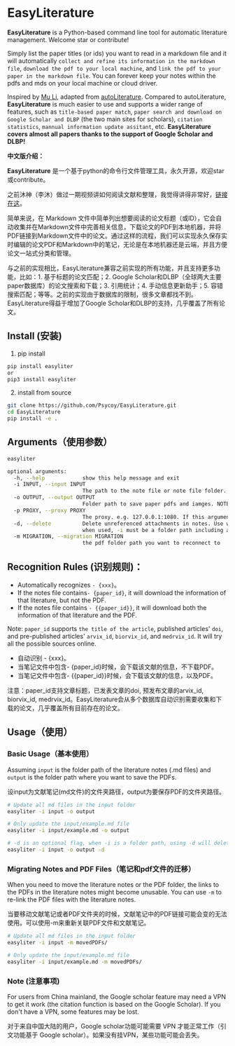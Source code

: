 # EasyLiterature
**EasyLiterature** is a Python-based command line tool for automatic literature management. Welcome star or contribute!

Simply list the paper titles (or ids) you want to read in a markdown file and it will automatically `collect and refine its information in the markdown file`, `download the pdf to your local machine`, and `link the pdf to your paper in the markdown file`. You can forever keep your notes within the pdfs and mds on your local machine or cloud driver.

Inspired by [Mu Li](https://www.bilibili.com/video/BV1nA41157y4), adapted from [autoLiterature](https://github.com/wilmerwang/autoLiterature). 
Compared to autoLiterature, **EasyLiterature** is much easier to use and supports a wider range of features, such as `title-based paper match`, `paper search and download on Google Scholar and DLBP` (the two main sites for scholars), `citation statistics`, `mannual information update assitant`, etc. **EasyLiterature covers almost all papers thanks to the support of Google Scholar and DLBP!**

**中文版介绍：**

**EasyLiterature** 是一个基于python的命令行文件管理工具，永久开源，欢迎star或contribute。

之前沐神（李沐）做过一期视频讲如何阅读文献和整理，我觉得讲得非常好，[链接在这](https://www.bilibili.com/video/BV1nA41157y4)。

简单来说，在 Markdown 文件中简单列出想要阅读的论文标题（或ID），它会自动收集并在Markdown文件中完善相关信息，下载论文的PDF到本地机器，并将PDF链接到Markdown文件中的论文。通过这样的流程，我们可以实现永久保存实时编辑的论文PDF和Markdown中的笔记，无论是在本地机器还是云端，并且方便论文一站式分类和管理。

与之前的实现相比，EasyLiterature兼容之前实现的所有功能，并且支持更多功能，比如：1. 基于标题的论文匹配；2. Google Scholar和DLBP（全球两大主要paper数据库）的论文搜索和下载；3. 引用统计；4. 手动信息更新助手；5. 容错搜索匹配；等等。之前的实现由于数据库的限制，很多文章都找不到。EasyLiterature得益于增加了Google Scholar和DLBP的支持，几乎覆盖了所有论文。


## Install (安装)
1. pip install
```bash 
pip install easyliter
or
pip3 install easyliter
```

2. install from source
```bash
git clone https://github.com/Psycoy/EasyLiterature.git
cd EasyLiterature
pip install -e .
```

## Arguments（使用参数）
```bash
easyliter

optional arguments:
  -h, --help            show this help message and exit
  -i INPUT, --input INPUT
                        The path to the note file or note file folder.
  -o OUTPUT, --output OUTPUT
                        Folder path to save paper pdfs and iamges. NOTE: MUST BE FOLDER
  -p PROXY, --proxy PROXY
                        The proxy. e.g. 127.0.0.1:1080. If this argument is specified, the google scholar will automatically use a free proxy (not necessarily this proxy). To use other proxies for google scholar, change the behaviour in GoogleScholar.set_proxy.
  -d, --delete          Delete unreferenced attachments in notes. Use with caution,
                        when used, -i must be a folder path including all notes
  -m MIGRATION, --migration MIGRATION
                        the pdf folder path you want to reconnect to
```


## Recognition Rules (识别规则)：
- Automatically recognizes `- {xxx}`。
- If the notes file contains`- {paper_id}`, it will download the information of that literature, but not the PDF.
- If the notes file contains `- {{paper_id}}`, it will download both the information of that literature and the PDF.

Note: `paper_id` supports `the title of the article`, published articles' `doi`, and pre-published articles' `arvix_id`, `biorvix_id`, and `medrvix_id`. It will try all the possible sources online.

- 自动识别 - {xxx}。
- 当笔记文件中包含- {paper_id}时候，会下载该文献的信息，不下载PDF。
- 当笔记文件中包含- {{paper_id}}时候，会下载该文献的信息，以及PDF。

注意：paper_id支持文章标题，已发表文章的doi, 预发布文章的arvix_id, biorvix_id, medrvix_id。EasyLiterature会从多个数据库自动识别需要收集和下载的论文，几乎覆盖所有目前存在的论文。


## Usage（使用）
### Basic Usage（基本使用）
Assuming `input` is the folder path of the literature notes (.md files) and `output` is the folder path where you want to save the PDFs.

设input为文献笔记(md文件)的文件夹路径，output为要保存PDF的文件夹路径。

```bash
# Update all md files in the input folder
easyliter -i input -o output 

# Only update the input/example.md file
easyliter -i input/example.md -o output  

# -d is an optional flag, when -i is a folder path, using -d will delete unrelated pdf files in the PDF folder from the literature notes content
easyliter -i input -o output -d
```

### Migrating Notes and PDF Files（笔记和pdf文件的迁移）
When you need to move the literature notes or the PDF folder, the links to the PDFs in the literature notes might become unusable. You can use `-m` to re-link the PDF files with the literature notes.

当要移动文献笔记或者PDF文件夹的时候，文献笔记中的PDF链接可能会变的无法使用。可以使用-m来重新关联PDF文件和文献笔记。

```bash
# Update all md files in the input folder
easyliter -i input -m movedPDFs/

# Only update the input/example.md file
easyliter -i input/example.md -m movedPDFs/  
```

### Note (注意事项)
For users from China mainland, the Google scholar feature may need a VPN to get it work (the citation function is based on the Google Scholar). If you don't have a VPN, some features may be lost.

对于来自中国大陆的用户，Google scholar功能可能需要 VPN 才能正常工作（引文功能基于 Google scholar）。如果没有挂VPN，某些功能可能会丢失。

